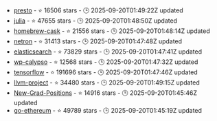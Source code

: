 - [presto](https://github.com/prestodb/presto) - ⭐ 16506 stars - 🕒 2025-09-20T01:49:22Z updated
- [julia](https://github.com/JuliaLang/julia) - ⭐ 47655 stars - 🕒 2025-09-20T01:48:50Z updated
- [homebrew-cask](https://github.com/Homebrew/homebrew-cask) - ⭐ 21556 stars - 🕒 2025-09-20T01:48:14Z updated
- [netron](https://github.com/lutzroeder/netron) - ⭐ 31413 stars - 🕒 2025-09-20T01:47:48Z updated
- [elasticsearch](https://github.com/elastic/elasticsearch) - ⭐ 73829 stars - 🕒 2025-09-20T01:47:41Z updated
- [wp-calypso](https://github.com/Automattic/wp-calypso) - ⭐ 12568 stars - 🕒 2025-09-20T01:47:32Z updated
- [tensorflow](https://github.com/tensorflow/tensorflow) - ⭐ 191696 stars - 🕒 2025-09-20T01:47:46Z updated
- [llvm-project](https://github.com/llvm/llvm-project) - ⭐ 34480 stars - 🕒 2025-09-20T01:49:15Z updated
- [New-Grad-Positions](https://github.com/SimplifyJobs/New-Grad-Positions) - ⭐ 14916 stars - 🕒 2025-09-20T01:45:46Z updated
- [go-ethereum](https://github.com/ethereum/go-ethereum) - ⭐ 49789 stars - 🕒 2025-09-20T01:45:19Z updated
